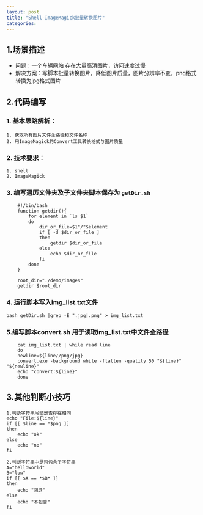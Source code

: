 ```yaml
---
layout: post
title: "Shell-ImageMagick批量转换图片"
categories:  
---
```




## 1.场景描述
- 问题：一个车辆网站 存在大量高清图片，访问速度过慢
- 解决方案：写脚本批量转换图片，降低图片质量，图片分辨率不变，png格式转换为jpg格式图片

## 2.代码编写
### 1. 基本思路解析：
    1. 获取所有图片文件全路径和文件名称
    2. 用ImageMagick的Convert工具转换格式与图片质量
### 2. 技术要求：
    1. shell
    2. ImageMagick

### 3. 编写遍历文件夹及子文件夹脚本保存为 `getDir.sh `


        #!/bin/bash
        function getdir(){
            for element in `ls $1`
            do  
                dir_or_file=$1"/"$element
                if [ -d $dir_or_file ]
                then 
                    getdir $dir_or_file
                else
                    echo $dir_or_file
                fi  
            done
        }

        root_dir="./demo/images"
        getdir $root_dir


### 4. 运行脚本写入img_list.txt文件

    bash getDir.sh |grep -E ".jpg|.png" > img_list.txt 


### 5.编写脚本convert.sh 用于读取img_list.txt中文件全路径

        cat img_list.txt | while read line
        do
        newline=${line//png/jpg}
        convert.exe -background white -flatten -quality 50 "${line}" "${newline}"
        echo "convert:${line}"
        done




## 3.其他判断小技巧

    1.判断字符串尾部是否存在相同
    echo "File:${line}"
    if [[ $line == *$png ]]
    then
        echo "ok"
    else
        echo "no"
    fi

    2.判断字符串中是否包含子字符串
    A="helloworld"
    B="low"
    if [[ $A == *$B* ]]
    then
        echo "包含"
    else
        echo "不包含"
    fi




